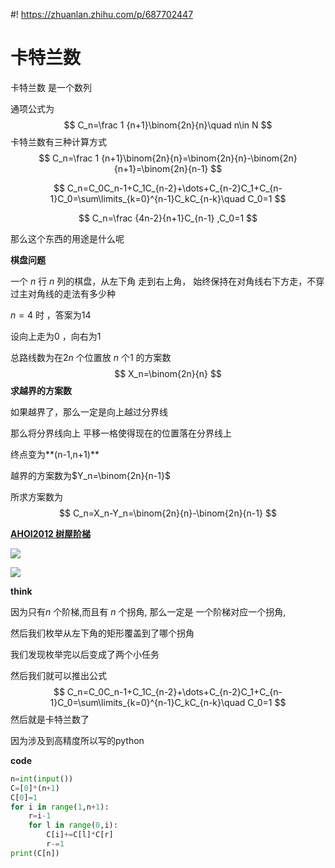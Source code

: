 #! https://zhuanlan.zhihu.com/p/687702447
# 卡特兰数

卡特兰数 是一个数列

通项公式为
$$
C_n=\frac 1 {n+1}\binom{2n}{n}\quad n\in N
$$
卡特兰数有三种计算方式
$$
C_n=\frac 1 {n+1}\binom{2n}{n}=\binom{2n}{n}-\binom{2n}{n+1}=\binom{2n}{n-1}
$$

$$
C_n=C_0C_n-1+C_1C_{n-2}+\dots+C_{n-2}C_1+C_{n-1}C_0=\sum\limits_{k=0}^{n-1}C_kC_{n-k}\quad C_0=1
$$

$$
C_n=\frac {4n-2}{n+1}C_{n-1} ,C_0=1
$$

那么这个东西的用途是什么呢

**棋盘问题**

一个 $n$ 行 $n$ 列的棋盘，从左下角 走到右上角， 始终保持在对角线右下方走，不穿过主对角线的走法有多少种

$n=4$ 时 ，答案为$14$

设向上走为0 ，向右为1

总路线数为在$2n$ 个位置放 $n$ 个$1$ 的方案数
$$
X_n=\binom{2n}{n}
$$
**求越界的方案数**

如果越界了，那么一定是向上越过分界线

那么将分界线向上 平移一格使得现在的位置落在分界线上

终点变为**(n-1,n+1)**

越界的方案数为$Y_n=\binom{2n}{n-1}$

所求方案数为
$$
C_n=X_n-Y_n=\binom{2n}{n}-\binom{2n}{n-1}
$$


**[AHOI2012 树屋阶梯 ](https://www.luogu.com.cn/problem/P2532)**

![](https://cdn.luogu.com.cn/upload/pic/1630.png) 

 ![](https://cdn.luogu.com.cn/upload/pic/1631.png)

**think**

因为只有$n$ 个阶梯,而且有 $n$ 个拐角, 那么一定是 一个阶梯对应一个拐角, 

然后我们枚举从左下角的矩形覆盖到了哪个拐角

我们发现枚举完以后变成了两个小任务

然后我们就可以推出公式
$$
C_n=C_0C_n-1+C_1C_{n-2}+\dots+C_{n-2}C_1+C_{n-1}C_0=\sum\limits_{k=0}^{n-1}C_kC_{n-k}\quad C_0=1
$$
然后就是卡特兰数了

因为涉及到高精度所以写的python

**code**

```python
n=int(input())
C=[0]*(n+1)
C[0]=1
for i in range(1,n+1):
	r=i-1
	for l in range(0,i):
		C[i]+=C[l]*C[r]
		r-=1
print(C[n])
```


